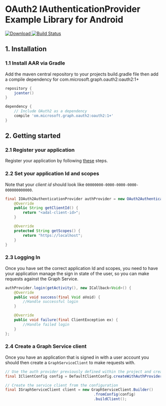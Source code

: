 # OAuth2 IAuthenticationProvider Example Library for Android

[ ![Download](https://api.bintray.com/packages/microsoftgraph/Maven/oauth2/images/download.svg) ](https://bintray.com/microsoftgraph/Maven/oauth2/_latestVersion)
[![Build Status](https://travis-ci.org/microsoftgraph/oauth2.svg?branch=master)](https://travis-ci.org/microsoftgraph/oauth2)

## 1. Installation

### 1.1 Install AAR via Gradle
Add the maven central repository to your projects build.gradle file then add a compile dependency for com.microsoft.graph.oauth2:oauth2:1+

```gradle
repository {
    jcenter()
}

dependency {
    // Include OAuth2 as a dependency
    compile 'om.microsoft.graph.oauth2:oauth2:1+'
}
```

## 2. Getting started

### 2.1 Register your application

Register your application by following [these](http://graph.microsoft.io/en-us/app-registration) steps.

### 2.2 Set your application Id and scopes

Note that your _client id_ should look like `00000000-0000-0000-0000-000000000000`.

```java
final IOAuth2AuthenticationProvider authProvider = new OAuth2AuthenticationProvider() {
    @Override
    public String getClientId() {
        return "<adal-client-id>";
    }

    @Override
    protected String getScopes() {
        return "https://localhost";
    }
}
```

### 2.3 Logging In

Once you have set the correct application Id and scopes, you need to have your application manage the sign in state of the user, so you can make requests against the Graph Service.

```java
authProvider.login(getActivity(), new ICallback<Void>() {
    @Override
    public void success(final Void aVoid) {
        //Handle successful login
    }

    @Override
    public void failure(final ClientException ex) {
        //Handle failed login
    }
};
```

### 2.4 Create a Graph Service client

Once you have an application that is signed in with a user account you should then create a `GraphServiceClient` to make requests with.

```java
// Use the auth provider previously defined within the project and create a configuration instance
final IClientConfig config = DefaultClientConfig.createWithAuthProvider(authProvider);

// Create the service client from the configuration
final IGraphServiceClient client = new GraphServiceClient.Builder()
                                        .fromConfig(config)
                                        .buildClient();
```
